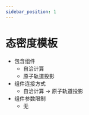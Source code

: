 ```yaml
---
sidebar_position: 1
---
```


# 态密度模板

- 包含组件
  - 自洽计算
  - 原子轨道投影
- 组件连接方式
  - 自洽计算 -> 原子轨道投影
- 组件参数限制
  - 无


